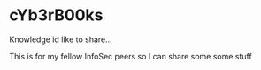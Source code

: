 # cYb3rB00ks
Knowledge id like to share...

This is for my fellow InfoSec peers so I can share some some stuff
